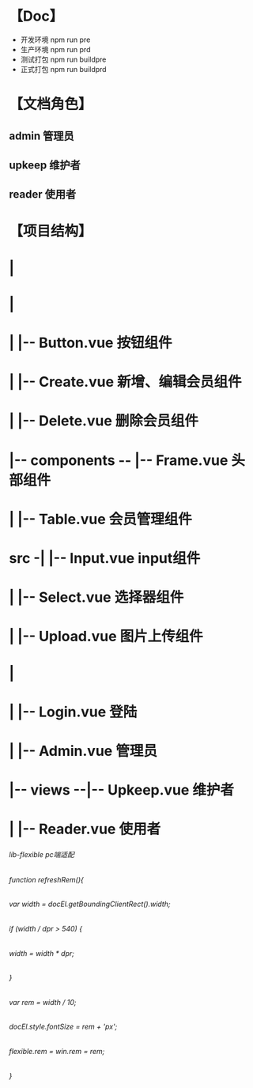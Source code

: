 # 【Doc】
* 开发环境 npm run pre
* 生产环境 npm run prd
* 测试打包 npm run buildpre
* 正式打包 npm run buildprd

# 【文档角色】
## admin  管理员
## upkeep 维护者
## reader 使用者

# 【项目结构】
#      |
#      |
#      |                 |-- Button.vue 按钮组件
#      |                 |-- Create.vue 新增、编辑会员组件
#      |                 |-- Delete.vue 删除会员组件
#      |-- components -- |-- Frame.vue  头部组件
#      |                 |-- Table.vue  会员管理组件
# src -|                 |-- Input.vue  input组件
#      |                 |-- Select.vue 选择器组件
#      |                 |-- Upload.vue 图片上传组件
#      |
#      |           |-- Login.vue  登陆
#      |           |-- Admin.vue  管理员
#      |-- views --|-- Upkeep.vue 维护者
#      |           |-- Reader.vue 使用者

###

###### lib-flexible pc端适配
######    function refreshRem(){
######        var width = docEl.getBoundingClientRect().width;
######        if (width / dpr > 540) {
######            width = width * dpr;
######        }
######        var rem = width / 10;
######        docEl.style.fontSize = rem + 'px';
######        flexible.rem = win.rem = rem;
######    }

###